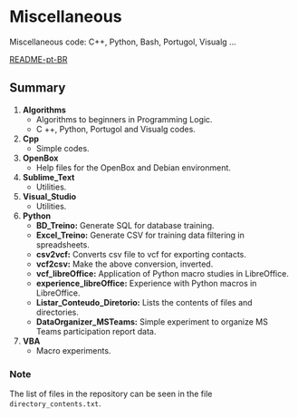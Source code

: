 # Miscellaneous

Miscellaneous code: C++, Python, Bash, Portugol, Visualg ...

[README-pt-BR](https://github.com/jpenrici/Miscellaneous/blob/master/README-pt-BR.md)

## Summary

1. **Algorithms**
   - Algorithms to beginners in Programming Logic.
   - C ++, Python, Portugol and Visualg codes. 
2. **Cpp**
   - Simple codes.
3. **OpenBox**
   - Help files for the OpenBox and Debian environment.
4. **Sublime_Text**
   - Utilities.
5. **Visual_Studio**
   - Utilities.    
6. **Python**
   - **BD_Treino:** Generate SQL for database training.
   - **Excel_Treino:** Generate CSV for training data filtering in spreadsheets.
   - **csv2vcf:** Converts csv file to vcf for exporting contacts.
   - **vcf2csv:** Make the above conversion, inverted.
   - **vcf_libreOffice:** Application of Python macro studies in LibreOffice.
   - **experience_libreOffice:** Experience with Python macros in LibreOffice.   
   - **Listar_Conteudo_Diretorio:** Lists the contents of files and directories.
   - **DataOrganizer_MSTeams:** Simple experiment to organize MS Teams participation report data.
7. **VBA**
   - Macro experiments.

### Note

The list of files in the repository can be seen in the file `directory_contents.txt`.
